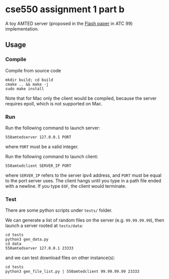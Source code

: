# cse550 assignment 1 part b

A toy AMTED server (proposed in the [Flash paper](https://www.usenix.org/legacy/events/usenix99/full_papers/pai/pai.pdf) in ATC 99) implementation.

## Usage

### Compile

Compile from source code
```
mkdir build; cd build
cmake .. && make -j
sudo make install
```

Note that for Mac only the client would be compiled, because the server requires epoll, which is not supported on Mac.

### Run

Run the following command to launch server:
```
550amtedserver 127.0.0.1 PORT
```

where `PORT` must be a valid integer.

Run the following command to launch client:
```
550amtedclient SERVER_IP PORT
```

where `SERVER_IP` refers to the server ipv4 address, and `PORT` must be equal to the port server uses. The client hangs until you type in a path file ended with a newline. If you type `EOF`, the client would terminate.

### Test

There are some python scripts under `tests/` folder.

We can generate a list of random files on the server (e.g. `99.99.99.99`), then launch a server rooted at `tests/data`:

```
cd tests
python3 gen_data.py
cd data
550amtedserver 127.0.0.1 23333
```

and we can test download files on other instance(s):

```
cd tests
python3 gen_file_list.py | 550amtedclient 99.99.99.99 23333
```
